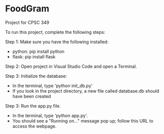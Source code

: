 # FoodGram

Project for CPSC 349

To run this project, complete the following steps:

Step 1: Make sure you have the following installed:
- python: pip install python
- flask: pip install flask

Step 2: Open project in Visual Studio Code and open a Terminal.

Step 3: Initialize the database:
- In the terminal, type 'python init_db.py'
- If you look in the project directory, a new file called database.db should have been created

Step 3: Run the app.py file.
- In the terminal, type 'python app.py'.
- You should see a "Running on..." message pop up; follow this URL to access the webpage.
